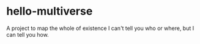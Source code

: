 # hello-multiverse
A project to map the whole of existence 
I can't tell you who or where, but I can tell you how.
